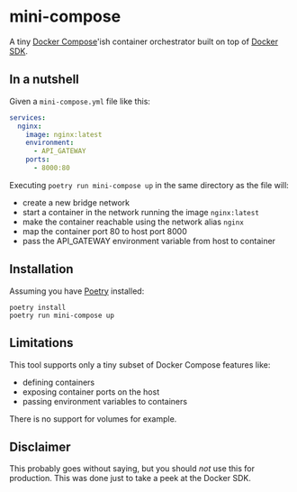 # mini-compose

A tiny [Docker Compose](https://docs.docker.com/compose/)'ish container orchestrator built on top of [Docker SDK](https://docker-py.readthedocs.io/en/stable/index.html).

## In a nutshell

Given a `mini-compose.yml` file like this:

```yaml
services:
  nginx:
    image: nginx:latest
    environment:
      - API_GATEWAY
    ports:
      - 8000:80
```

Executing `poetry run mini-compose up` in the same directory as the file will:

- create a new bridge network
- start a container in the network running the image `nginx:latest`
- make the container reachable using the network alias `nginx`
- map the container port 80 to host port 8000
- pass the API_GATEWAY environment variable from host to container

## Installation

Assuming you have [Poetry](https://python-poetry.org) installed:

```
poetry install
poetry run mini-compose up
```

## Limitations

This tool supports only a tiny subset of Docker Compose features like:

- defining containers
- exposing container ports on the host
- passing environment variables to containers

There is no support for volumes for example.

## Disclaimer

This probably goes without saying, but you should _not_ use this for production. This was done just to take a peek at the Docker SDK.
